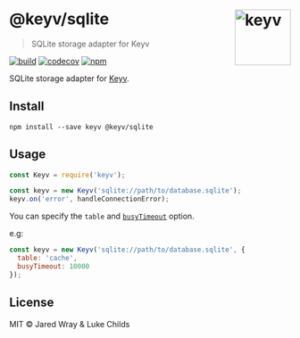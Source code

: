 # @keyv/sqlite [<img width="100" align="right" src="https://rawgit.com/lukechilds/keyv/master/media/logo.svg" alt="keyv">](https://github.com/lukechilds/keyv)

> SQLite storage adapter for Keyv

[![build](https://github.com/jaredwray/keyv/actions/workflows/build.yaml/badge.svg)](https://github.com/jaredwray/keyv/actions/workflows/build.yaml)
[![codecov](https://codecov.io/gh/jaredwray/keyv/branch/master/graph/badge.svg?token=bRzR3RyOXZ)](https://codecov.io/gh/jaredwray/keyv)
[![npm](https://img.shields.io/npm/v/@keyv/sqlite.svg)](https://www.npmjs.com/package/@keyv/sqlite)

SQLite storage adapter for [Keyv](https://github.com/lukechilds/keyv).

## Install

```shell
npm install --save keyv @keyv/sqlite
```

## Usage

```js
const Keyv = require('keyv');

const keyv = new Keyv('sqlite://path/to/database.sqlite');
keyv.on('error', handleConnectionError);
```

You can specify the `table` and [`busyTimeout`](https://sqlite.org/c3ref/busy_timeout.html) option.

e.g:

```js
const keyv = new Keyv('sqlite://path/to/database.sqlite', {
  table: 'cache',
  busyTimeout: 10000
});
```

## License

MIT © Jared Wray & Luke Childs
